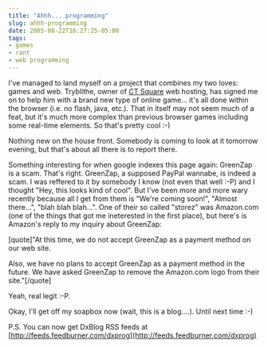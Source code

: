 ```yaml
---
title: "Ahhh... programming"
slug: ahhh-programming
date: 2005-08-22T16:27:25-05:00
tags:
- games
- rant
- web programming
---
```

I've managed to land myself on a project that combines my two loves: games and web. Tryblithe, owner of [CT Square](http://www.ctsquare.net) web hosting, has signed me on to help him with a brand new type of online game... it's all done within the browser (i.e. no flash, java, etc.). That in itself may not seem much of a feat, but it's much more complex than previous browser games including some real-time elements. So that's pretty cool :-)

Nothing new on the house front. Somebody is coming to look at it tomorrow evening, but that's about all there is to report there.

Something interesting for when google indexes this page again: GreenZap is a scam. That's right. GreenZap, a supposed PayPal wannabe, is indeed a scam. I was reffered to it by somebody I know (not even that well :-P) and I thought "Hey, this looks kind of cool". But I've been more and more wary recently because all I get from them is "We're coming soon!", "Almost there...", "blah blah blah...". One of their so called "storez" was Amazon.com (one of the things that got me ineterested in the first place), but here's is Amazon's reply to my inquiry about GreenZap:

[quote]"At this time, we do not accept GreenZap as a payment method on our 
web site.  

Also, we have no plans to accept GreenZap as a payment method in the 
future.  We have asked GreenZap to remove the Amazon.com logo from 
their site."[/quote]

Yeah, real legit :-P.

Okay, I'll get off my soapbox now (wait, this is a blog....). Until next time :-)

P.S. You can now get DxBlog RSS feeds at [http://feeds.feedburner.com/dxprog](http://feeds.feedburner.com/dxprog)
